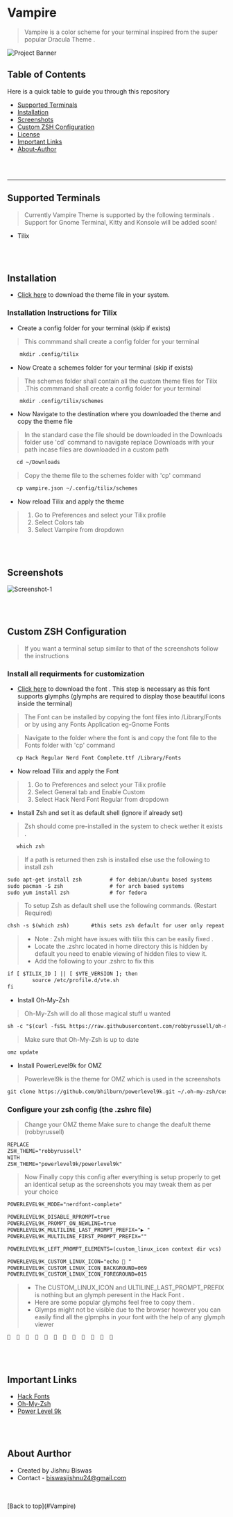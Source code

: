 # Vampire 
> Vampire is a color scheme for your terminal inspired from the super popular Dracula Theme . 

![Project Banner](./Images/Banner.png)

## Table of Contents
Here is a quick table to guide you through this repository

- [Supported Terminals](#Supported-Terminals)
- [Installation](#Installation)
- [Screenshots](#Screenshots)
- [Custom ZSH Configuration](#Custom-ZSH-Configuration)
- [License](#license)
- [Important Links](#Important-Links)
- [About-Author](#About-Author)


<br>
<br/>

---
## Supported Terminals 
> Currently Vampire Theme is supported by the following terminals . Support for Gnome Terminal, Kitty and Konsole will be added soon!
* Tilix

<br>
<br/>

## Installation
<p>
  
* [Click here](https://github.com/BiswasJishnu/Vampire-Terminal-Theme/releases/download/v0.1/Vampire.json) to download the theme file in your system.
<p/>

### Installation Instructions for Tilix

*  Create a config folder for your terminal (skip if exists)
> This commmand shall create a config folder for your terminal 
```html
    mkdir .config/tilix
```
* Now Create a schemes  folder for your terminal (skip if exists)
> The schemes folder shall contain all the custom theme files for Tilix .This commmand shall create a config folder for your terminal 
```html
    mkdir .config/tilix/schemes
```
* Now Navigate to the destination where you downloaded the theme and copy the theme file
> In the standard case the file should be downloaded in the Downloads folder use 'cd' command to navigate replace Downloads with your path incase files are downloaded in a custom path
```html
   cd ~/Downloads
```
> Copy the theme file to the schemes folder with 'cp' command
```html
   cp vampire.json ~/.config/tilix/schemes
```
* Now reload Tilix and apply the theme

>1. Go to Preferences and select your Tilix profile
>2. Select Colors tab
>3. Select Vampire from dropdown

<br>
<br/>

## Screenshots

![Screenshot-1](./Images/collage.png)

<br>
<br/>

## Custom ZSH Configuration

>If you want a terminal setup similar to that of the screenshots follow the instructions

### Install all requirments for customization

* [Click here](https://github.com/BiswasJishnu/Vampire-Terminal-Theme/releases/download/v0.2/Hack.Regular.Nerd.Font.Complete.ttf ) to download the font . This step is   necessary as this font supports glymphs (glymphs are required to display those beautiful icons inside the terminal)
<p>
  
> The Font can be installed by copying the font files into /Library/Fonts or by using any Fonts Application eg-Gnome Fonts
<p/>
<p>
  
>Navigate to the folder where the font is and copy the font file to the Fonts folder with 'cp' command 
```html
   cp Hack Regular Nerd Font Complete.ttf /Library/Fonts
```
<p/>

* Now reload Tilix and apply the Font
>1. Go to Preferences and select your Tilix profile
>2. Select General tab and Enable Custom
>3. Select Hack Nerd Font Regular  from dropdown

* Install Zsh and set it as default shell (ignore if already set)

> Zsh should come pre-installed in the system to check wether it exists .  
```html
   which zsh 
```
> If a path is returned then zsh is installed else use  the following to install zsh
```html
sudo apt-get install zsh         # for debian/ubuntu based systems
sudo pacman -S zsh               # for arch based systems
sudo yum install zsh             # for fedora 
```
> To setup Zsh as default shell use the following commands. (Restart Required)
```html
chsh -s $(which zsh)       #this sets zsh default for user only repeat with sudo chsh -s $(which zsh) if you want zsh as default shell set for root
```
>  * Note : Zsh might have issues with tilix this can be easily fixed .
>  * Locate the .zshrc located in home directory this is hidden by default you need to enable viewing of hidden files to view it. 
>  * Add the following to  your .zshrc to fix this
```html
if [ $TILIX_ID ] || [ $VTE_VERSION ]; then
        source /etc/profile.d/vte.sh
fi
```
* Install Oh-My-Zsh

> Oh-My-Zsh will do all those magical stuff u wanted 

```html
sh -c "$(curl -fsSL https://raw.githubusercontent.com/robbyrussell/oh-my-zsh/master/tools/install.sh)"
```
> Make sure that Oh-My-Zsh is up to date

```html
omz update
```
* Install PowerLevel9k for OMZ

>Powerlevel9k is the theme for OMZ which is used in the screenshots 

```html
git clone https://github.com/bhilburn/powerlevel9k.git ~/.oh-my-zsh/custom/themes/powerlevel9k
```

### Configure your zsh config  (the .zshrc file)

> Change your OMZ theme Make sure to change the deafult theme (robbyrussell)

```html
REPLACE
ZSH_THEME="robbyrussell"
WITH
ZSH_THEME="powerlevel9k/powerlevel9k"
```

> Now Finally  copy this config after everything is setup properly to get an identical setup as the screenshots you may tweak them as per your choice

```html
POWERLEVEL9K_MODE="nerdfont-complete"

POWERLEVEL9K_DISABLE_RPROMPT=true
POWERLEVEL9K_PROMPT_ON_NEWLINE=true
POWERLEVEL9K_MULTILINE_LAST_PROMPT_PREFIX="▶ "
POWERLEVEL9K_MULTILINE_FIRST_PROMPT_PREFIX=""

POWERLEVEL9K_LEFT_PROMPT_ELEMENTS=(custom_linux_icon context dir vcs)

POWERLEVEL9K_CUSTOM_LINUX_ICON="echo  "
POWERLEVEL9K_CUSTOM_LINUX_ICON_BACKGROUND=069
POWERLEVEL9K_CUSTOM_LINUX_ICON_FOREGROUND=015

```

> * The CUSTOM_LINUX_ICON and ULTILINE_LAST_PROMPT_PREFIX is nothing but an glymph peresent in the Hack Font .
> * Here are some popular glymphs feel free to copy them . 
> * Glymps might not be visible due to the browser however you can easily find all the glpmphs in your font with the help of any glymph viewer


```html
                           
```
<br>
<br/>

## Important Links
- [Hack Fonts ](https://github.com/ryanoasis/nerd-fonts/tree/master/patched-fonts/Hack)
- [Oh-My-Zsh](https://github.com/ohmyzsh/ohmyzsh)
- [Power Level 9k](https://github.com/Powerlevel9k/powerlevel9k)

<br>
<br/>

## About Aurthor
* Created by Jishnu Biswas
* Contact - biswasjishnu24@gmail.com

<br>
<br/>
[Back to top](#Vampire)
